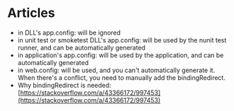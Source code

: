 # Articles

* in DLL's app.config: will be ignored
* in unit test or smoketest DLL's app.config: will be used by the nunit test runner, and can be automatically generated
* in application's app.config: will be used by the application, and can be automatically generated
* in web.config: will be used, and you can't automatically generate it. When there's a conflict, you need to manually add the bindingRedirect.
* Why bindingRedirect is needed: [https://stackoverflow.com/a/43366172/997453](https://stackoverflow.com/a/43366172/997453)

